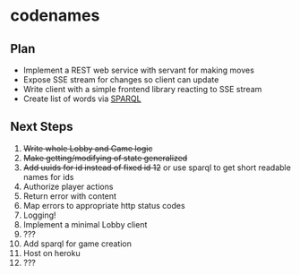 # codenames

## Plan

* Implement a REST web service with servant for making moves
* Expose SSE stream for changes so client can update
* Write client with a simple frontend library reacting to SSE stream
* Create list of words via [SPARQL](https://hackage.haskell.org/package/hsparql)

## Next Steps

1.  ~~Write whole Lobby and Game logic~~
2.  ~~Make getting/modifying of state generalized~~
3.  ~~Add uuids for id instead of fixed id 12~~ or use sparql to get short readable names for ids
4.  Authorize player actions
5.  Return error with content
6.  Map errors to appropriate http status codes
7.  Logging!
8.  Implement a minimal Lobby client
9.  ???
10. Add sparql for game creation
11. Host on heroku
12. ???
